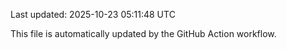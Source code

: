 Last updated: 2025-10-23 05:11:48 UTC

This file is automatically updated by the GitHub Action workflow.
